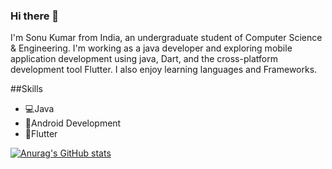### Hi there 👋
I'm Sonu Kumar from India, an undergraduate student of Computer Science & Engineering. I'm working as a java developer and exploring mobile application development using java, Dart, and the cross-platform development tool Flutter. I also enjoy learning languages and Frameworks.

##Skills
* 💻Java
* 📱Android Development
* 📱Flutter

[![Anurag's GitHub stats](https://github-readme-stats.vercel.app/api?username=mehtasonu605)](https://github.com/anuraghazra/github-readme-stats)
